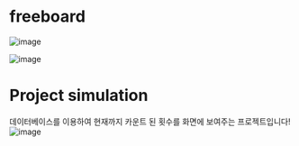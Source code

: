 # freeboard
![image](https://user-images.githubusercontent.com/89557740/168780371-4aa67f77-29a4-4ee3-b3af-5bca66211e27.png)

![image](https://user-images.githubusercontent.com/89557740/168990543-7cf96144-d8fe-41a7-bdf0-68bc1698b989.png)


# Project simulation

데이터베이스를 이용하여 현재까지 카운트 된 횟수를 화면에 보여주는 프로젝트입니다!
![image](https://user-images.githubusercontent.com/89557740/170007550-d0497a49-ca47-498d-8198-f73bcca9805c.png)

